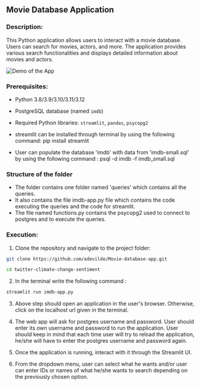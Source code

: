 ## Movie Database Application 

### Description:
This Python application allows users to interact with a movie database. 
Users can search for movies, actors, and more. 
The application provides various search functionalities and displays detailed information about movies and actors.

![Demo of the App](gif_streamlit_imdb_app.gif)

### Prerequisites:
- Python 3.8/3.9/3.10/3.11/3.12

- PostgreSQL database (named `imdb`)

- Required Python libraries: `streamlit`, `pandas`, `psycopg2`

- streamlit can be installed through terminal by using the following command: pip install streamlit

- User can populate the database 'imdb' with data from 'imdb-small.sql' by using the following command : 
  psql -d imdb -f imdb_small.sql


### Structure of the folder
- The folder contains one folder named 'queries' which contains all the queries.
- It also contains the file imdb-app.py file which contains the code executing the queries and the code for streamlit.
- The file named functions.py contains the psycopg2 used to connect to postgres and to execute the queries.

### Execution:
1. Clone the repository and navigate to the project folder:
  ```bash
  git clone https://github.com/adevilde/Movie-database-app.git
  
  cd twitter-climate-change-sentiment
  ```

2. In the terminal write the following command : 
  ```bash
  streamlit run imdb-app.py
  ```

3. Above step should open an application in the user's browser. Otherwise, click on the localhost url given in the terminal.

4. The web app will ask for postgres username and password. User should enter its own username and password to run the application.
   User should keep in mind that each time user will try to reload the application, he/she will have to enter the postgres username and password again.

6. Once the application is running, interact with it through the Streamlit UI.

7. From the dropdown menu, user can select what he wants and/or user can enter IDs or names of what he/she wants to search depending on the previously chosen option. 


